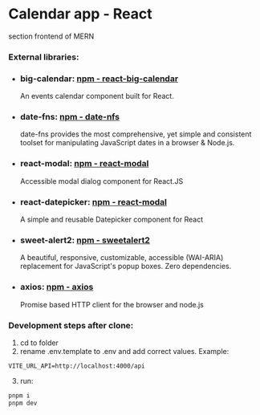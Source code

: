 # Calendar app - React

section frontend of MERN

### External libraries:

- ### big-calendar: [npm - react-big-calendar](https://www.npmjs.com/package/react-big-calendar)
  An events calendar component built for React.
- ### date-fns: [npm - date-nfs](https://www.npmjs.com/package/date-fns)
  date-fns provides the most comprehensive, yet simple and consistent toolset
  for manipulating JavaScript dates in a browser & Node.js.
- ### react-modal: [npm - react-modal](https://www.npmjs.com/package/react-modal)
  Accessible modal dialog component for React.JS
- ### react-datepicker: [npm - react-modal](https://www.npmjs.com/package/react-datepicker)
  A simple and reusable Datepicker component for React
- ### sweet-alert2: [npm - sweetalert2](https://www.npmjs.com/package/sweetalert2/v/6.6.1?activeTab=readme)
  A beautiful, responsive, customizable, accessible (WAI-ARIA) replacement for JavaScript's popup boxes. Zero dependencies.
- ### axios: [npm - axios](https://www.npmjs.com/package/axios)
  Promise based HTTP client for the browser and node.js

### Development steps after clone:

1. cd to folder
2. rename .env.template to .env and add correct values. Example:

```
VITE_URL_API=http://localhost:4000/api
```

3. run:

```sh
pnpm i
pnpm dev
```
